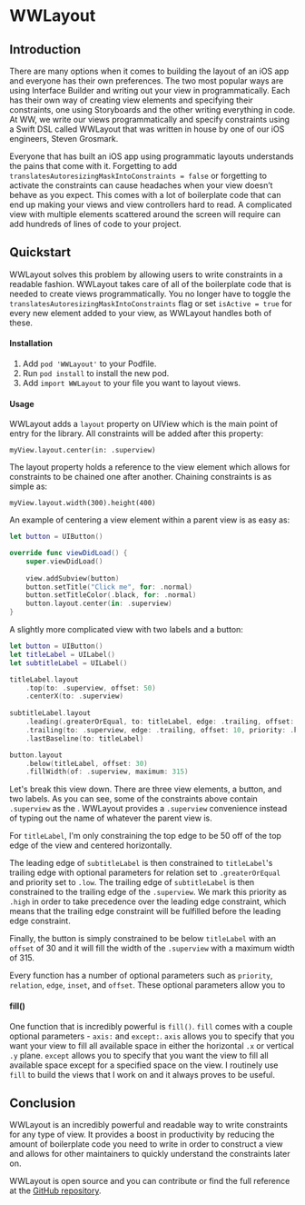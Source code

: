 # WWLayout

## Introduction
There are many options when it comes to building the layout of an iOS app and everyone has their own preferences. The two most popular ways are using Interface Builder and writing out your view in programmatically. Each has their own way of creating view elements and specifying their constraints, one using Storyboards and the other writing everything in code. At WW, we write our views programmatically and specify constraints using a Swift DSL called WWLayout that was written in house by one of our iOS engineers, Steven Grosmark.

Everyone that has built an iOS app using programmatic layouts understands the pains that come with it. Forgetting to add `translatesAutoresizingMaskIntoConstraints = false` or forgetting to activate the constraints can cause headaches when your view doesn’t behave as you expect. This comes with a lot of boilerplate code that can end up making your views and view controllers hard to read. A complicated view with multiple elements scattered around the screen will require can add hundreds of lines of code to your project. 

## Quickstart
WWLayout solves this problem by allowing users to write constraints in a readable fashion. WWLayout takes care of all of the boilerplate code that is needed to create views programmatically. You no longer have to toggle the `translatesAutoresizingMaskIntoConstraints` flag or set `isActive = true` for every new element added to your view, as WWLayout handles both of these. 

#### Installation
1. Add `pod 'WWLayout'` to your Podfile.
2. Run `pod install` to install the new pod.
3. Add `import WWLayout` to your file you want to layout views.

#### Usage



WWLayout adds a `layout` property on UIView which is the main point of entry for the library. All constraints will be added after this property: 

`myView.layout.center(in: .superview)`

The layout property holds a reference to the view element which allows for constraints to be chained one after another. Chaining constraints is as simple as: 

`myView.layout.width(300).height(400)`

An example of centering a view element within a parent view is as easy as:
```swift
let button = UIButton()

override func viewDidLoad() {
    super.viewDidLoad()
    
    view.addSubview(button)
    button.setTitle("Click me", for: .normal)
    button.setTitleColor(.black, for: .normal)
    button.layout.center(in: .superview)
}
```

A slightly more complicated view with two labels and a button:
```swift
let button = UIButton()
let titleLabel = UILabel()
let subtitleLabel = UILabel()

titleLabel.layout
    .top(to: .superview, offset: 50)
    .centerX(to: .superview)
        
subtitleLabel.layout
    .leading(.greaterOrEqual, to: titleLabel, edge: .trailing, offset: 40, priority: .low)
    .trailing(to: .superview, edge: .trailing, offset: 10, priority: .high)
    .lastBaseline(to: titleLabel)

button.layout
    .below(titleLabel, offset: 30)
    .fillWidth(of: .superview, maximum: 315)
```

Let's break this view down. There are three view elements, a button, and two labels. As you can see, some of the constraints above contain `.superview` as the . WWLayout provides a `.superview` convenience instead of typing out the name of whatever the parent view is.

For `titleLabel`, I'm only constraining the top edge to be 50 off of the top edge of the view and centered horizontally. 

The leading edge of `subtitleLabel` is then constrained to `titleLabel`'s trailing edge with optional parameters for relation set to `.greaterOrEqual` and priority set to `.low`. The trailing edge of `subtitleLabel` is then constrained to the trailing edge of the `.superview`. We mark this priority as `.high` in order to take precedence over the leading edge constraint, which means that the trailing edge constraint will be fulfilled before the leading edge constraint.

Finally, the button is simply constrained to be below `titleLabel` with an `offset` of 30 and it will fill the width of the `.superview` with a maximum width of 315. 

Every function has a number of optional parameters such as `priority`, `relation`, `edge`, `inset`, and `offset`. These optional parameters allow you to 

#### fill()

One function that is incredibly powerful is `fill()`. `fill` comes with a couple optional parameters - `axis:` and `except:`. `axis` allows you to specify that you want your view to fill all available space in either the horizontal `.x` or vertical `.y` plane. `except` allows you to specify that you want the view to fill all available space except for a specified space on the view. I routinely use `fill` to build the views that I work on and it always proves to be useful.

## Conclusion

WWLayout is an incredibly powerful and readable way to write constraints for any type of view. It provides a boost in productivity by reducing the amount of boilerplate code you need to write in order to construct a view and allows for other maintainers to quickly understand the constraints later on. 

WWLayout is open source and you can contribute or find the full reference at the [GitHub repository](https://github.com/ww-tech/wwlayout).